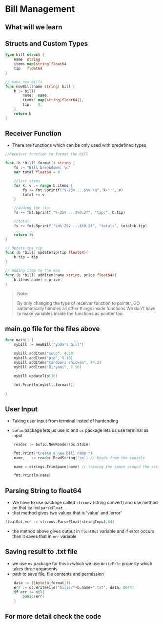 # Bill Management

## What will we learn 

## Structs and Custom Types

```go
type bill struct {
	name  string
	items map[string]float64
	tip   float64
}

// make new bills
func newBill(name string) bill {
	b := bill{
		name:  name,
		items: map[string]float64{},
		tip:   0,
	}
	return b
}

```
## Receiver Function

- There are functions which can be only used with predefined types

```go
//Receiver function to format the bill

func (b *bill) format() string {
	fs := "Bill breakdown: \n"
	var total float64 = 0

	//list items
	for k, v := range b.items {
		fs += fmt.Sprintf("%-25v ...$%v \n", k+":", v)
		total += v
	}

    //adding the tip
    fs += fmt.Sprintf("%-25v ...$%0.2f", "tip:", b.tip)

	//total
    fs += fmt.Sprintf("\n%-25v ...$%0.2f", "total:", total+b.tip)

    return fs
}

// Update the tip
func (b *bill) updateTip(tip float64){
    b.tip = tip
}

// Adding item to the map
func (b *bill) addItem(name string, price float64){
    b.items[name] = price
}
```

> Note:
>
> By only changing the type of receiver function to pointer, GO automatically handles all other things inside functions
> We don't have to make variables inside the functions as pointer too.

## main.go file for the files above

```go
func main() {
    mybill := newBill("yoda's bill")

    mybill.addItem("soup", 4.50) 
    mybill.addItem("pie", 9.10)
    mybill.addItem("tandoori chicken", 44.2)
    mybill.addItem("Biryani", 7.50)

    mybill.updateTip(10)

    fmt.Println(mybill.format())
    
}
```

## User Input

- Taking user input from terminal insted of hardcoding

- `bufio` package lets us use io and `os` package lets us use terminal as input

```go 
    reader := bufio.NewReader(os.Stdin)

    fmt.Print("Create a new bill name:") 
    name, _ := reader.ReadString('\n') // Reads from the console

    name = strings.TrimSpace(name) // triming the space around the string

    fmt.Println(name)

```

## Parsing String to float64

- We have to use package called `strconv` (string convert) and use method on that called `parseFloat`
- that method gives two values that is 'value' and 'error'

```go
floatOut,err := strconv.ParseFloat(stringInput,64)  
```

- the method above gives output in `floatOut` variable and if error occurs then it saves that in `err` variable

## Saving result to .txt file

- we use `os` package for this in which we use `WriteFile` property which takes three arguments
- path to save file, file contents and permission

```go
    data := []byte(b.format())
    err := os.WriteFile("bills/"+b.name+".txt", data, 0644)
    if err != nil{
        panic(err)
    }
```

## For more detail check the code
